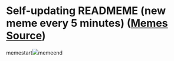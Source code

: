# Self-updating READMEME (new meme every 5 minutes) ([Memes Source](https://bramses.notion.site/a49c1e962b7646879176ac3b327b6533?v=4d1eda54b170483cb03a40f257231764))

memestart![](https://www.notion.so/image/https%3A%2F%2Fs3-us-west-2.amazonaws.com%2Fsecure.notion-static.com%2F12af6e8d-1fda-4314-99d9-6ca18ae69893%2F58FCE044-9052-4281-827A-176E425E1D67.jpeg?table=block&id=54709d69-ab5e-4252-b810-3c256f2e6506&cache=v2)memeend
